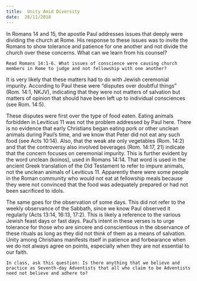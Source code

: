 ```yaml
---
title:  Unity Amid Diversity
date:  28/11/2018
---
```


In Romans 14 and 15, the apostle Paul addresses issues that deeply were dividing the church at Rome. His response to these issues was to invite the Romans to show tolerance and patience for one another and not divide the church over these concerns. What can we learn from his counsel?

`Read Romans 14:1-6. What issues of conscience were causing church members in Rome to judge and not fellowship with one another?`

It is very likely that these matters had to do with Jewish ceremonial impurity. According to Paul these were “disputes over doubtful things” (Rom. 14:1, NKJV), indicating that they were not matters of salvation but matters of opinion that should have been left up to individual consciences (see Rom. 14:5).

These disputes were first over the type of food eaten. Eating animals forbidden in Leviticus 11 was not the problem addressed by Paul here. There is no evidence that early Christians began eating pork or other unclean animals during Paul’s time, and we know that Peter did not eat any such food (see Acts 10:14). Also, that the weak ate only vegetables (Rom. 14:2) and that the controversy also involved beverages (Rom. 14:17, 21) indicate that the concern focuses on ceremonial impurity. This is further evident by the word unclean (koinos), used in Romans 14:14. That word is used in the ancient Greek translation of the Old Testament to refer to impure animals, not the unclean animals of Leviticus 11. Apparently there were some people in the Roman community who would not eat at fellowship meals because they were not convinced that the food was adequately prepared or had not been sacrificed to idols.

The same goes for the observation of some days. This did not refer to the weekly observance of the Sabbath, since we know Paul observed it regularly (Acts 13:14, 16:13, 17:2). This is likely a reference to the various Jewish feast days or fast days. Paul’s intent in these verses is to urge tolerance for those who are sincere and conscientious in the observance of these rituals as long as they did not think of them as a means of salvation. Unity among Christians manifests itself in patience and forbearance when we do not always agree on points, especially when they are not essential to our faith.

`In class, ask this question: Is there anything that we believe and practice as Seventh-day Adventists that all who claim to be Adventists need not believe and adhere to?`